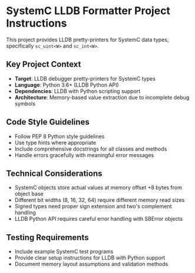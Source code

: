 <!-- Use this file to provide workspace-specific custom instructions to Copilot. For more details, visit https://code.visualstudio.com/docs/copilot/copilot-customization#_use-a-githubcopilotinstructionsmd-file -->

# SystemC LLDB Formatter Project Instructions

This project provides LLDB pretty-printers for SystemC data types, specifically `sc_uint<W>` and `sc_int<W>`.

## Key Project Context
- **Target**: LLDB debugger pretty-printers for SystemC types
- **Language**: Python 3.6+ (LLDB Python API)
- **Dependencies**: LLDB with Python scripting support
- **Architecture**: Memory-based value extraction due to incomplete debug symbols

## Code Style Guidelines
- Follow PEP 8 Python style guidelines
- Use type hints where appropriate
- Include comprehensive docstrings for all classes and methods
- Handle errors gracefully with meaningful error messages

## Technical Considerations
- SystemC objects store actual values at memory offset +8 bytes from object base
- Different bit widths (8, 16, 32, 64) require different memory read sizes
- Signed types need proper sign extension and two's complement handling
- LLDB Python API requires careful error handling with SBError objects

## Testing Requirements
- Include example SystemC test programs
- Provide clear setup instructions for LLDB with Python support
- Document memory layout assumptions and validation methods
